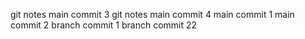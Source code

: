 git notes main commit 3
git notes main commit 4
main commit 1
main commit 2
branch commit 1
branch commit 22
